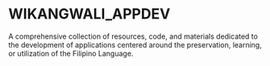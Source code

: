 # WIKANGWALI_APPDEV
A comprehensive collection of resources, code, and materials dedicated to the development of applications centered around the preservation, learning, or utilization of the Filipino Language. 
